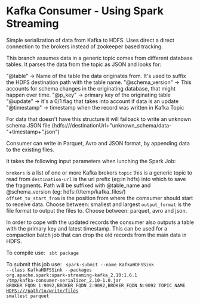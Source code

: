 # Kafka Consumer - Using Spark Streaming

Simple serialization of data from  Kafka to HDFS. Uses direct a direct connection to the brokers instead of zookeeper based tracking.

This branch assumes data in a generic topic comes from different database tables. It parses the data from the topic as JSON and looks for:

"@table" -> Name of the table the data originates from. It's used to suffix the HDFS destination path with the table name.
"@schema_version" -> This accounts for schema changes in the originating database, that might happen over time.
"@p_key" -> primary key of the originating table
"@update" -> it's a 0/1 flag that takes into account if data is an update
"@timestamp" -> timestamp when the record was written in Kafka Topic

For data that doesn't have this structure it will failback to write an unknown schema JSON file (hdfs:///destinationUrl+"unknown_schema/data-"+timestamp+".json")

Consumer can write in Parquet, Avro and JSON format, by appending data to the existing files.

It takes the following input parameters when lunching the Spark Job:

<code>brokers</code> is a list of one or more Kafka brokers 
<code>topic</code> this is a generic topic to read from
<code>destination-url</code> is the url prefix (eg:in hdfs) into which to save the fragments. Path will be suffixed with @table_name and @schema_version (eg: hdfs:///temp/kafka_files/)  
<code>offset_to_start_from</code> is the position from where the comsumer should start to receive data. Choose between: smallest and largest
<code>output_format</code> is the file format to output the files to. Choose between: parquet, avro and json.

In order to cope with the updated records the consumer also outputs a table with the primary key and latest timestamp. This can be used for a compaction batch job that can drop the old records from the main data in HDFS. 

To compile use:
<code>
sbt package
</code>

To submit this job use:
<code>
spark-submit --name KafkaHDFSSink --class KafkaHDFSSink  --packages org.apache.spark:spark-streaming-kafka_2.10:1.6.1 /tmp/kafka-consumer-serializer_2.10-1.0.jar BROKER_FQDN_1:9092,BROKER_FQDN_2:9092,BROKER_FQDN_N:9092 TOPIC_NAME <HDFS:///path/to/write/files> smallest parquet
</code>
